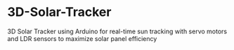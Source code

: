 # 3D-Solar-Tracker
3D Solar Tracker using Arduino for real-time sun tracking with servo motors and LDR sensors to maximize solar panel efficiency
